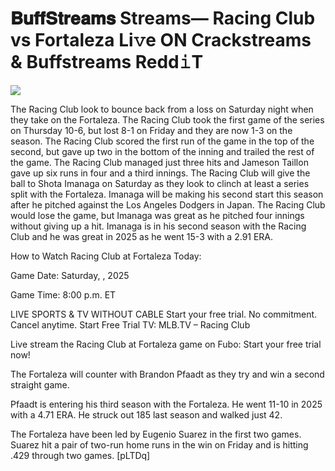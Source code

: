# 𝐁𝐮𝐟𝐟𝐒𝐭𝐫𝐞𝐚𝐦𝐬 Streams— Racing Club vs Fortaleza Li𝚟e ON Crackstreams & Buffstreams Redd𝚒T  
  
  
[![](https://i.imgur.com/qSNzIqt.png)](https://movie.rssnews.media/SaDPCNM.php)  
  
The Racing Club look to bounce back from a loss on Saturday night when they take on the Fortaleza. The Racing Club took the first game of the series on Thursday 10-6, but lost 8-1 on Friday and they are now 1-3 on the season. The Racing Club scored the first run of the game in the top of the second, but gave up two in the bottom of the inning and trailed the rest of the game. The Racing Club managed just three hits and Jameson Taillon gave up six runs in four and a third innings. The Racing Club will give the ball to Shota Imanaga on Saturday as they look to clinch at least a series split with the Fortaleza. Imanaga will be making his second start this season after he pitched against the Los Angeles Dodgers in Japan. The Racing Club would lose the game, but Imanaga was great as he pitched four innings without giving up a hit. Imanaga is in his second season with the Racing Club and he was great in 2025 as he went 15-3 with a 2.91 ERA.

How to Watch Racing Club at Fortaleza Today:

Game Date: Saturday, , 2025

Game Time: 8:00 p.m. ET

LIVE SPORTS & TV WITHOUT CABLE
Start your free trial. No commitment. Cancel anytime.
Start Free Trial
TV: MLB.TV – Racing Club

Live stream the Racing Club at Fortaleza game on Fubo: Start your free trial now!

The Fortaleza will counter with Brandon Pfaadt as they try and win a second straight game.

Pfaadt is entering his third season with the Fortaleza. He went 11-10 in 2025 with a 4.71 ERA. He struck out 185 last season and walked just 42.

The Fortaleza have been led by Eugenio Suarez in the first two games. Suarez hit a pair of two-run home runs in the win on Friday and is hitting .429 through two games. [pLTDq]